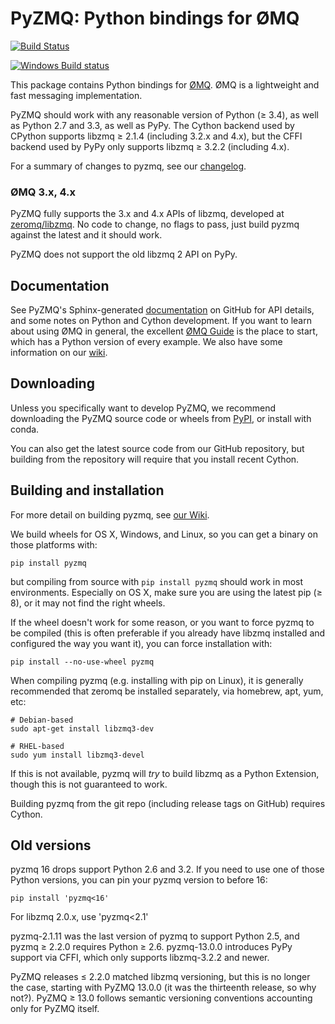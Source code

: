 # PyZMQ: Python bindings for ØMQ

[![Build Status](https://travis-ci.org/zeromq/pyzmq.svg?branch=master)](https://travis-ci.org/zeromq/pyzmq)

[![Windows Build status](https://ci.appveyor.com/api/projects/status/ugoid0r2fnq8sr56/branch/master?svg=true)](https://ci.appveyor.com/project/minrk/pyzmq/branch/master)

This package contains Python bindings for [ØMQ](http://www.zeromq.org).
ØMQ is a lightweight and fast messaging implementation.

PyZMQ should work with any reasonable version of Python (≥ 3.4),
as well as Python 2.7 and 3.3, as well as PyPy.
The Cython backend used by CPython supports libzmq ≥ 2.1.4 (including 3.2.x and 4.x),
but the CFFI backend used by PyPy only supports libzmq ≥ 3.2.2 (including 4.x).

For a summary of changes to pyzmq, see our
[changelog](https://pyzmq.readthedocs.org/en/latest/changelog.html).

### ØMQ 3.x, 4.x

PyZMQ fully supports the 3.x and 4.x APIs of libzmq,
developed at [zeromq/libzmq](https://github.com/zeromq/libzmq).
No code to change, no flags to pass,
just build pyzmq against the latest and it should work.

PyZMQ does not support the old libzmq 2 API on PyPy.

## Documentation

See PyZMQ's Sphinx-generated
[documentation](https://zeromq.github.io/pyzmq) on GitHub for API
details, and some notes on Python and Cython development. If you want to
learn about using ØMQ in general, the excellent [ØMQ
Guide](http://zguide.zeromq.org/py:all) is the place to start, which has a
Python version of every example. We also have some information on our
[wiki](https://github.com/zeromq/pyzmq/wiki).

## Downloading

Unless you specifically want to develop PyZMQ, we recommend downloading
the PyZMQ source code or wheels from
[PyPI](https://pypi.io/projects/pyzmq),
or install with conda.

You can also get the latest source code from our GitHub repository, but
building from the repository will require that you install recent Cython.

## Building and installation

For more detail on building pyzmq, see [our Wiki](https://github.com/zeromq/pyzmq/wiki/Building-and-Installing-PyZMQ).

We build wheels for OS X, Windows, and Linux, so you can get a binary on those platforms with:

    pip install pyzmq

but compiling from source with `pip install pyzmq` should work in most environments.
Especially on OS X, make sure you are using the latest pip (≥ 8), or it may not find the right wheels.

If the wheel doesn't work for some reason, or you want to force pyzmq to be compiled
(this is often preferable if you already have libzmq installed and configured the way you want it),
you can force installation with:

    pip install --no-use-wheel pyzmq

When compiling pyzmq (e.g. installing with pip on Linux),
it is generally recommended that zeromq be installed separately,
via homebrew, apt, yum, etc:

    # Debian-based
    sudo apt-get install libzmq3-dev

    # RHEL-based
    sudo yum install libzmq3-devel

If this is not available, pyzmq will *try* to build libzmq as a Python Extension,
though this is not guaranteed to work.

Building pyzmq from the git repo (including release tags on GitHub) requires Cython.

## Old versions


pyzmq 16 drops support Python 2.6 and 3.2.
If you need to use one of those Python versions, you can pin your pyzmq version to before 16:

    pip install 'pyzmq<16'

For libzmq 2.0.x, use 'pyzmq<2.1'

pyzmq-2.1.11 was the last version of pyzmq to support Python 2.5,
and pyzmq ≥ 2.2.0 requires Python ≥ 2.6.
pyzmq-13.0.0 introduces PyPy support via CFFI, which only supports libzmq-3.2.2 and newer.

PyZMQ releases ≤ 2.2.0 matched libzmq versioning, but this is no longer the case,
starting with PyZMQ 13.0.0 (it was the thirteenth release, so why not?).
PyZMQ ≥ 13.0 follows semantic versioning conventions accounting only for PyZMQ itself.

